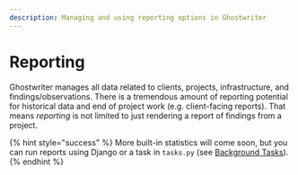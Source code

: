 ```yaml
---
description: Managing and using reporting options in Ghostwriter
---
```


# Reporting

Ghostwriter manages all data related to clients, projects, infrastructure, and findings/observations. There is a tremendous amount of reporting potential for historical data and end of project work \(e.g. client-facing reports\). That means _reporting_ is not limited to just rendering a report of findings from a project.

{% hint style="success" %}
More built-in statistics will come soon, but you can run reports using Django or a task in `tasks.py` \(see [Background Tasks](../background-tasks/)\).
{% endhint %}



